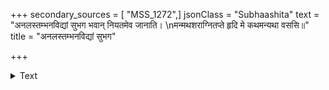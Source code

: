 +++
secondary_sources = [ "MSS_1272",]
jsonClass = "Subhaashita"
text = "अनलस्तम्भनविद्यां सुभग भवान् नियतमेव जानाति।  \nमन्मथशराग्नितप्ते हृदि मे कथमन्यथा वससि॥"
title = "अनलस्तम्भनविद्यां सुभग"

+++

<details><summary>Text</summary>

अनलस्तम्भनविद्यां सुभग भवान् नियतमेव जानाति।  
मन्मथशराग्नितप्ते हृदि मे कथमन्यथा वससि॥
</details>
